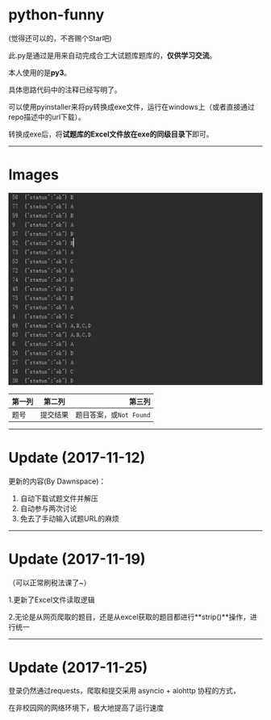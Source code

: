 # python-funny

(觉得还可以的，不吝赐个Star吧)

此.py是通过是用来自动完成合工大试题库题库的，**仅供学习交流**。

本人使用的是**py3**。

具体思路代码中的注释已经写明了。

可以使用pyinstaller来将py转换成exe文件，运行在windows上（或者直接通过repo描述中的url下载）。

转换成exe后，将**试题库的Excel文件放在exe的同级目录下**即可。

------------------------------
# Images
![运行输出截图](/images/1.png)

| 第一列        | 第二列           | 第三列  |
| ------------- |:-------------:| -----:|
| 题号    | 提交结果 | 题目答案，或`Not Found` |


     
-----------------------------
# Update (2017-11-12) 

更新的内容(By Dawnspace)：


1. 自动下载试题文件并解压
2. 自动参与两次讨论
3. 免去了手动输入试题URL的麻烦

______________________________

# Update (2017-11-19)
（可以正常刷税法课了~）

1.更新了Excel文件读取逻辑

2.无论是从网页爬取的题目，还是从excel获取的题目都进行**strip()**操作，进行统一

-------------------------------

# Update (2017-11-25)

登录仍然通过requests，爬取和提交采用 asyncio + aiohttp 协程的方式，

在非校园网的网络环境下，极大地提高了运行速度